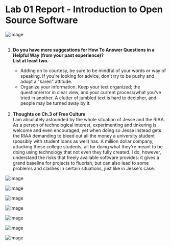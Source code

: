 # Lab 01 Report - Introduction to Open Source Software
![image](https://user-images.githubusercontent.com/60018973/149559549-63cd60ad-aeed-44a5-88ba-f0f07ee01267.png)
<br><br>

<ol type="1">
  <li><strong>Do you have more suggestions for How To Answer Questions in a Helpful Way (from your past experience)?<br>List at least two.</strong></li>
  <ul>
     <li>Adding on to courtesy, be sure to be mindful of your words or way of speaking. If you're looking for advice, don't try to be pushy and adopt a "karen" attitude.</li>
     <li>Organize your information. Keep your text organized; the question/error in clear view, and your current process/what you've tried in another. A clutter of jumbled text is hard to decipher, and people may be turned away by it.</li>
  </ul>
  <br>
  <li><strong>Thoughts on Ch.3 of Free Culture</strong></li>
  I am absolutely astounded by the whole situation of Jesse and the RIAA. As a person of technological interest, experimenting and tinkering is welcome and even encouraged, yet when doing so Jesse instead gets the RIAA demanding to bleed out all the money a university student (possibly with student loans as well) has. A million dollar company, attacking these college students, all for doing what they're meant to be doing using technology that not even they fully created. I do, however, understand the risks that freely available software provides: it gives a grand baseline for projects to fluorish, but can also lead to some problems and clashes in certain situations, just like in Jesse's case.
</ol>

![image](https://user-images.githubusercontent.com/60018973/149567447-a965e298-a65e-459a-bcfd-f23a337fe8c4.png)

![image](https://user-images.githubusercontent.com/60018973/149568501-f0e3de54-73d0-457e-af72-18a2c23e1701.png)

![image](https://user-images.githubusercontent.com/60018973/149568758-89458181-18bf-450d-a096-060078beb9fc.png)

![image](https://user-images.githubusercontent.com/60018973/149573104-83228f8b-945b-4c3b-8750-3b4d1065b9aa.png)

![image](https://user-images.githubusercontent.com/60018973/149573347-90929ea3-91ea-4fab-99d0-b1dd25ca8d83.png)

![image](https://user-images.githubusercontent.com/60018973/149573661-6972d084-fd08-4d29-8a5e-eaa492d51b52.png)

![image](https://user-images.githubusercontent.com/60018973/149575473-a982d471-e6b0-49df-974b-7ff81db08441.png)
